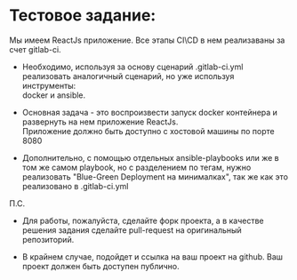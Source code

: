 # Тестовое задание:

Мы имеем ReactJs приложение. Все этапы CI\CD в нем реализаваны за счет gitlab-ci.  
+ Необходимо, используя за основу сценарий .gitlab-ci.yml реализовать аналогичный сценарий, но уже используя инструменты:  
docker и ansible.  

+ Основная задача - это воспроизвести запуск docker контейнера и развернуть на нем приложение ReactJs.  
Приложение должно быть доступно с хостовой машины по порте 8080 

+ Дополнительно, с помощью отдельных ansible-playbooks или же в том же самом playbook, но с разделением по тегам, нужно  
реализовать "Blue-Green Deployment на минималках", так же как это реализовано в .gitlab-ci.yml



П.С.  
* Для работы, пожалуйста, сделайте форк проекта, а в качестве решения задания сделайте pull-request на 
оригинальный репозиторий.  

* В крайнем случае, подойдет и ссылка на ваш проект на github. Ваш проект должен быть доступен публично.